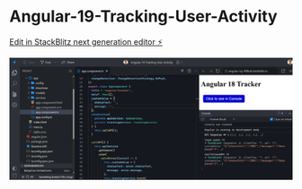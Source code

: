 # Angular-19-Tracking-User-Activity

[Edit in StackBlitz next generation editor ⚡️](https://stackblitz.com/~/github.com/piyalidas10/Angular-19-Tracking-User-Activity)

![Tracker.png](https://github.com/piyalidas10/Angular-19-Tracking-User-Activity/blob/c97059c185ac49cbeaf5196664be72bb08edf1db/Tracker.png)
